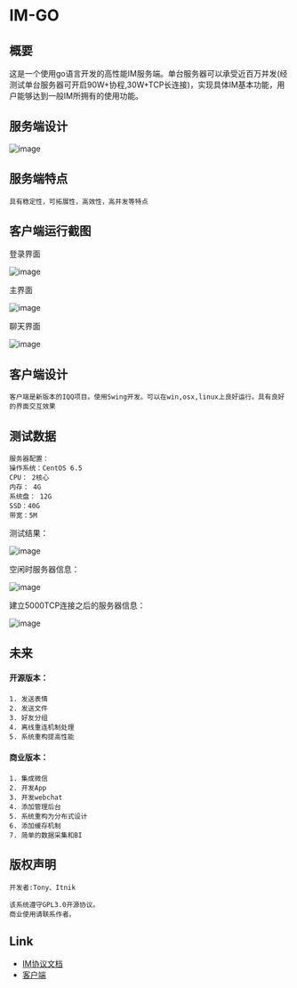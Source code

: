 # IM-GO

## 概要
这是一个使用go语言开发的高性能IM服务端。单台服务器可以承受近百万并发(经测试单台服务器可开启90W+协程,30W+TCP长连接)，实现具体IM基本功能，用户能够达到一般IM所拥有的使用功能。
## 服务端设计
![image](https://raw.githubusercontent.com/im-qq/imgo/master/docs/images/login.png)
## 服务端特点
	具有稳定性，可拓展性，高效性，高并发等特点
## 客户端运行截图
登录界面

![image](https://raw.githubusercontent.com/im-qq/imgo/master/docs/images/client_login.png)

主界面

![image](https://raw.githubusercontent.com/im-qq/imgo/master/docs/images/client_main.png)

聊天界面

![image](https://raw.githubusercontent.com/im-qq/imgo/master/docs/images/client_chat.png)

## 客户端设计
	客户端是新版本的IQQ项目。使用Swing开发。可以在win,osx,linux上良好运行。具有良好的界面交互效果
## 测试数据
	服务器配置：
	操作系统：CentOS 6.5
	CPU： 2核心
	内存： 4G
	系统盘： 12G
	SSD：40G
	带宽：5M

测试结果：

![image](https://raw.githubusercontent.com/im-qq/imgo/master/docs/images/start_server.png)

空闲时服务器信息：

![image](https://raw.githubusercontent.com/im-qq/imgo/master/docs/images/server_idle.png)

建立5000TCP连接之后的服务器信息：

![image](https://raw.githubusercontent.com/im-qq/imgo/master/docs/images/server_5k.png)

## 未来
#### 开源版本：
	1. 发送表情
	2. 发送文件
	3. 好友分组
	4. 离线重连机制处理
	5. 系统重构提高性能
#### 商业版本：
	1. 集成微信
	2. 开发App
	3. 开发webchat
	4. 添加管理后台
	5. 系统重构为分布式设计
	6. 添加缓存机制
	7. 简单的数据采集和BI

## 版权声明
	开发者:Tony、Itnik

	该系统遵守GPL3.0开源协议。
	商业使用请联系作者。

## Link

+ [IM协议文档](https://github.com/im-qq/imgo/blob/master/docs/IM%E6%8E%A5%E5%8F%A3%E5%8D%8F%E8%AE%AEV1.0.1.docx)
+ [客户端](https://github.com/im-qq/italk)
